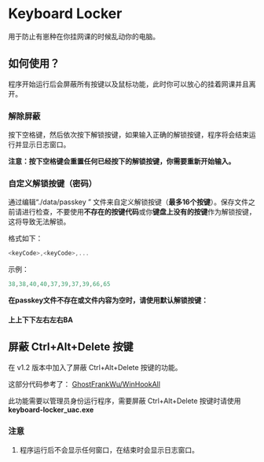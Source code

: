 # Keyboard Locker

用于防止有崽种在你挂网课的时候乱动你的电脑。

## 如何使用？

程序开始运行后会屏蔽所有按键以及鼠标功能，此时你可以放心的挂着网课并且离开。

### 解除屏蔽

按下空格键，然后依次按下解锁按键，如果输入正确的解锁按键，程序将会结束运行并显示日志窗口。

**注意：按下空格键会重置任何已经按下的解锁按键，你需要重新开始输入。**

### 自定义解锁按键（密码）

通过编辑“./data/passkey ” 文件来自定义解锁按键（**最多16个按键**）。保存文件之前请进行检查，不要使用**不存在的按键代码**或你**键盘上没有的按键**作为解锁按键，这将导致无法解锁。

格式如下：

```c++
<keyCode>,<keyCode>,...
```

示例：

```c++
38,38,40,40,37,39,37,39,66,65
```

**在passkey文件不存在或文件内容为空时，请使用默认解锁按键：**

#### 上上下下左右左右BA

## 屏蔽 Ctrl+Alt+Delete 按键

在 v1.2 版本中加入了屏蔽 Ctrl+Alt+Delete 按键的功能。

这部分代码参考了： [GhostFrankWu/WinHookAll](https://github.com/GhostFrankWu/WinHookAll)

此功能需要以管理员身份运行程序，需要屏蔽 Ctrl+Alt+Delete 按键时请使用 **keyboard-locker_uac.exe**

### 注意

1. 程序运行后不会显示任何窗口，在结束时会显示日志窗口。
